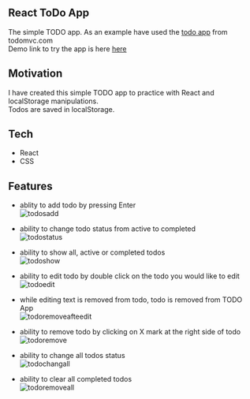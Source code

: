 ## React ToDo App
The simple TODO app. As an example have used the [todo app](http://todomvc.com/examples/vanillajs/) from todomvc.com<br> 
Demo link to try the app is here [here](https://rmnkk.github.io/react_todo-app/)

## Motivation
I have created this simple TODO app to practice with React and localStorage manipulations.<br>
Todos are saved in localStorage.

## Tech
- React
- CSS

## Features
- ablity to add todo by pressing Enter<br>
![todosadd](https://media.giphy.com/media/djAWVU0X2GWRNFl7KU/giphy.gif)<br>

- ability to change todo status from active to completed<br>
![todostatus](https://media.giphy.com/media/AEsYt7D9zgmJdZT8bB/giphy.gif)<br>

- ability to show all, active or completed todos<br>
![todoshow](https://media.giphy.com/media/IDaerZGlM0N0eNFJDP/giphy.gif)<br>

- ability to edit todo by double click on the todo you would like to edit<br>
![todoedit](https://media.giphy.com/media/rFB9ccA8HMeJQjYQgR/giphy.gif)<br>

- while editing text is removed from todo, todo is removed from TODO App<br>
![todoremoveafteedit](https://media.giphy.com/media/7GUNos16l4VqRbJ1Eg/giphy.gif)<br>

- ability to remove todo by clicking on X mark at the right side of todo<br>
![todoremove](https://media.giphy.com/media/4br2emW2WvpdR4y6qC/giphy.gif)<br>

- ability to change all todos status<br>
![todochangall](https://media.giphy.com/media/aVKorR1LF4IA0JyOXD/giphy.gif)<br>

- ability to clear all completed todos<br>
![todoremoveall](https://media.giphy.com/media/H6SKqALw1nkoNYL5fk/giphy.gif)


